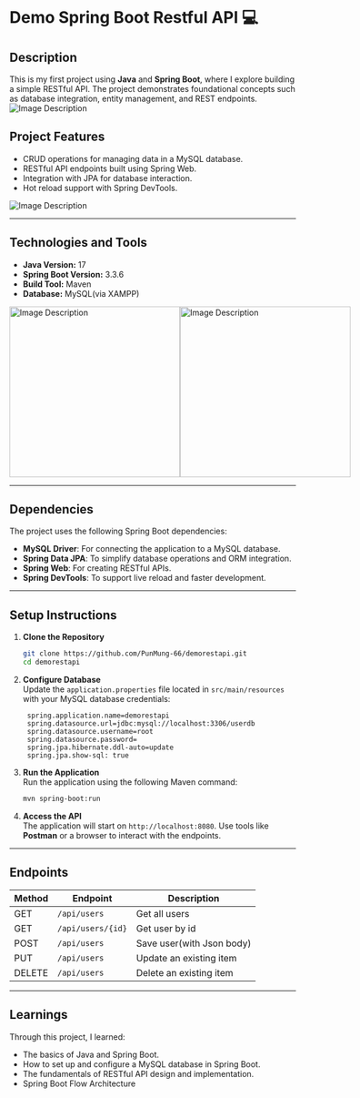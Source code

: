 # **Demo Spring Boot Restful API 💻** 

## **Description**
This is my first project using **Java** and **Spring Boot**, where I explore building a simple RESTful API. The project demonstrates foundational concepts such as database integration, entity management, and REST endpoints.
![Image Description]( https://www.4xtreme.com/wp-content/uploads/2019/10/spring-boot-logo.png)
## **Project Features**
- CRUD operations for managing data in a MySQL database.
- RESTful API endpoints built using Spring Web.
- Integration with JPA for database interaction.
- Hot reload support with Spring DevTools.
 
![Image Description](https://res.cloudinary.com/practicaldev/image/fetch/s--nuh-DiTy--/c_limit%2Cf_auto%2Cfl_progressive%2Cq_auto%2Cw_880/https://dev-to-uploads.s3.amazonaws.com/i/ne3oi81rawpgef1up502.png)

---

## **Technologies and Tools**
- **Java Version:** 17
- **Spring Boot Version:** 3.3.6
- **Build Tool:** Maven
- **Database:** MySQL(via XAMPP)


<div style="display: flex; justify-content: space-between; align-items: center;" >
  <img src="https://encrypted-tbn0.gstatic.com/images?q=tbn:ANd9GcTaZabrx5N548Q6ldKZbAjpQSFNaRyNQL6K-g&s" alt="Image Description" width="300">
  <img src="https://bestinternet.co.th/img/blog/phpmyadmin-logo-%E0%B8%84%E0%B8%B7%E0%B8%AD%E0%B8%AD%E0%B8%B0%E0%B9%84%E0%B8%A3.png" alt="Image Description" width="300">
</div>

---

## **Dependencies**
The project uses the following Spring Boot dependencies:
- **MySQL Driver**: For connecting the application to a MySQL database.
- **Spring Data JPA**: To simplify database operations and ORM integration.
- **Spring Web**: For creating RESTful APIs.
- **Spring DevTools**: To support live reload and faster development.

---

## **Setup Instructions**

1. **Clone the Repository**  
   ```bash
   git clone https://github.com/PunMung-66/demorestapi.git
   cd demorestapi
   ```

2. **Configure Database**  
   Update the `application.properties` file located in `src/main/resources` with your MySQL database credentials:
   ```properties
    spring.application.name=demorestapi
    spring.datasource.url=jdbc:mysql://localhost:3306/userdb
    spring.datasource.username=root
    spring.datasource.password=
    spring.jpa.hibernate.ddl-auto=update
    spring.jpa.show-sql: true
   ```

3. **Run the Application**  
   Run the application using the following Maven command:
   ```bash
   mvn spring-boot:run
   ```

4. **Access the API**  
   The application will start on `http://localhost:8080`. Use tools like **Postman** or a browser to interact with the endpoints.

---

## **Endpoints**

| Method | Endpoint          | Description              |
|--------|-------------------|--------------------------|
| GET    | `/api/users`      | Get all users            |
| GET    | `/api/users/{id}` | Get user by id           |
| POST   | `/api/users`      | Save user(with Json body)|
| PUT    | `/api/users`      | Update an existing item  |
| DELETE | `/api/users`      | Delete an existing item  |

---

## **Learnings**
Through this project, I learned:
- The basics of Java and Spring Boot.
- How to set up and configure a MySQL database in Spring Boot.
- The fundamentals of RESTful API design and implementation.
- Spring Boot Flow Architecture
